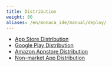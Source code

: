 ```yaml
---
title: Distribution
weight: 80
aliases: /en/monaca_ide/manual/deploy/
---
```


- [App Store Distribution](appstore)
- [Google Play Distribution](google_play)
- [Amazon Appstore Distribution](amazon_store)
- [Non-market App Distribution](non_market_deploy)
